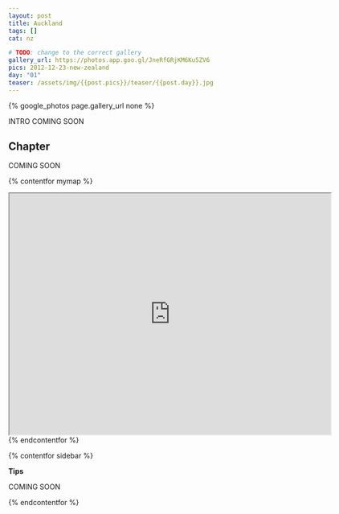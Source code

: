 ```yaml
---
layout: post
title: Auckland
tags: []
cat: nz

# TODO: change to the correct gallery
gallery_url: https://photos.app.goo.gl/JneRfGRjKM6Ku5ZV6
pics: 2012-12-23-new-zealand
day: "01"
teaser: /assets/img/{{post.pics}}/teaser/{{post.day}}.jpg
---
```


{% google_photos page.gallery_url none %}

INTRO COMING SOON

## Chapter

COMING SOON


{% contentfor mymap %}
<iframe src="https://www.google.com/maps/d/embed?mid=1qx-PjVwzHiCOIfrdKmdpxlqZvm0&ehbc=2E312F" width="640" height="480"></iframe>
{% endcontentfor %}

{% contentfor sidebar %}

**Tips**  

COMING SOON

{% endcontentfor %}
